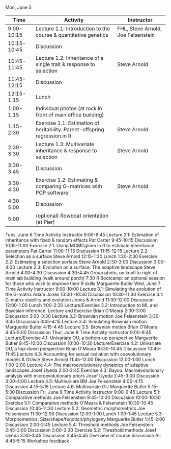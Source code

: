 

Mon, June 5

| Time | Activity | Instructor |
| ---- | -------- | ---------- |
| 9:00-10:15	| Lecture 1.1: Introduction to the course & quantitative genetics	|  FHL, Steve Arnold, Joe Felsenstein|
| 10:15-10:45	| Discussion	| |
| 10:45-11:45	| Lecture 1.2: Inheritance of a single trait & response to selection	| Steve Arnold|
| 11:45-12:15	| Discussion	| |
| 12:15-1:15	| Lunch	| |
| 1:00-1:15	| Individual photos (at rock in front of main office building)	| |
| 1:15-2:30	| Exercise 1.1: Estimation of heritability:  Parent-offspring regression in R:	| Steve Arnold |
| 2:30-3:30 | 	Lecture 1.3: Multivariate inheritance & response to selection	|  Steve Arnold |
| 3:30-3:45	| Discussion	| |
| 3:30-4:30	| Exercise 1.2: Estimating & comparing G-matrices with PCP software	|  Steve Arnold |
| 4:30 – 5:00	|  Discussion	| |
| 5:00	 | (optional) Rowboat orientation (at Pier)	| | 

Tues, June 6
Time	Activity	Instructor
9:00-9:45	Lecture 2.1: Estimation of inheritance with fixed & random effects	Pat Carter
9:45-10:15	Discussion
10:15-11:00	Exercise 2.1: Using MCMCglmm in R to estimate inheritance parameters	Pat Carter
11:00-11:15	Discussion
11:15-12:15	Lecture 2.2: Selection as a surface	Steve Arnold
12:15-1:30	Lunch
1:30-2:30	Exercise 2.2: Estimating a selection  surface	 Steve Arnold
2:30-3:00	Discussion
3:00-4:00	Lecture 2.3: Evolution on a surface: The adaptive landscape	Steve Arnold
4:00-4:30	Discussion
4:30-4:45	Group photo, on knoll to right of main lab building (walk around porch)
 7:30	 R Bootcamp: an optional session for those who wish to improve their R skills	 Marguerite Butler
Wed, June 7
Time	Activity	Instructor
9:00-10:00	 Lecture 3.1: Simulating the evolution of the G-matrix	 Adam Jones
10:00 -10:30	Discussion
10:30-11:30	 Exercise 3.1: G-matrix stability and evolution	 Jones & Arnold
11:30-12:00	Discussion
12:00-1:00	Lunch
1:00-2:30	 Lecture/Exercise 3.2: Introduction to ML and Bayesian inference. Lecture and Exercise	 Brian O’Meara
2:30-3:00	Discussion
3:00-3:30	 Lecture 3.3: Brownian motion	 Joe Felsenstein
3:30-3:45	Discussion
3:45-4:15	 Lecture 3.4: Simulating Brownian motion	 Marguerite Butler
4:15-4:45	 Lecture 3.5: Brownian motion	 Brian O’Meara
 4:45-5:00	 Discussion
Thur, June 8
Time	Activity	Instructor
9:00-9:45	Lecture/Exercise 4.1: Univariate OU, a bottom-up perspective	Marguerite Butler
9:45-10:00	Discussion
10:00-10:30	Lecture/Exercise 4.2: Univariate OU, a top-down perspective	 Brian O’Meara
10:30-10:45	Discussion
10:45-11:45	Lecture 4.3: Accounting for sexual radiation with coevolutionary models & OUwie	Steve Arnold
11:45-12:00	Discussion
12:00-1:00	Lunch
1:00-2:00	Lecture 4.4: The macroevolutionary dynamics of adaptive landscapes	Josef Uyeda
2:00-2:45	Exercise 4.3: Bayou: Macroevolutionary analysis with microevolutionary priors	 Josef Uyeda
2:45-3:00	Discussion
3:00-4:00	Lecture 4.5: Multivariate BM	 Joe Felsenstein
4:00-4:15	Discussion
4:15-5:15	Lecture 4.6: Multivariate OU	 Marguerite Butler
5:15-5:30	Discussion
Fri, June 9
Time	Activity	Instructor
9:00-9:45	Lecture 5.1: Comparative methods	 Joe Felsenstein
9:45-10:00	Discussion
10:00-10:30	Exercise 5.1: Comparative methods	 O’Meara & Felsenstein
10:30-10:45	Discussion
10:45-11:30	Lecture 5.2: Geometric morphometrics	 Joe Felsenstein
11:30-12:00	Discussion
12:00-1:00	Lunch
1:00-1:45	Lecture 5.3: Morphometrics: Size/shape/function/phylogeny	 Marguerite Butler
1:45-2:00	Discussion
2:00-2:45	Lecture 5.4: Threshold methods	 Joe Felsenstein
2:45-3:00	Discussion
3:00-3:30	Exercise 5.2: Threshold methods	 Josef Uyeda
3:30-3:45	Discussion
 3:45-4:45	Overview of course discussion	 All
4:45-5:15	Workshop feedback

